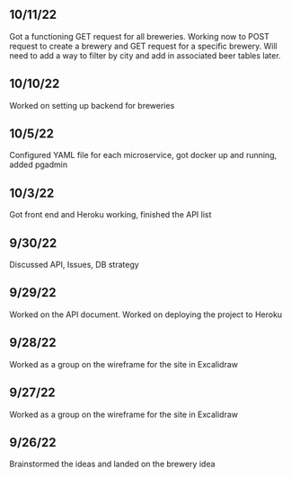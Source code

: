 ## 10/11/22
Got a functioning GET request for all breweries. Working now to POST request to create a brewery and GET request for a specific brewery. Will need to add a way to filter by city and add in associated beer tables later.

## 10/10/22
Worked on setting up backend for breweries

## 10/5/22
Configured YAML file for each microservice, got docker up and running, added pgadmin

## 10/3/22 
Got front end and Heroku working, finished the API list

## 9/30/22  
Discussed API, Issues, DB strategy

## 9/29/22
Worked on the API document. Worked on deploying the project to Heroku

## 9/28/22  
Worked as a group on the wireframe for the site in Excalidraw

## 9/27/22 
Worked as a group on the wireframe for the site in Excalidraw

## 9/26/22 
Brainstormed the ideas and landed on the brewery idea
